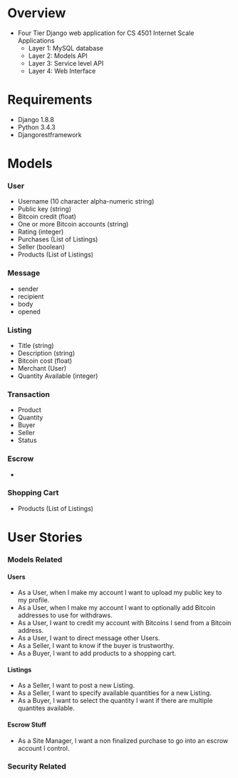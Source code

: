 # Overview

- Four Tier Django web application for CS 4501 Internet Scale Applications
  - Layer 1: MySQL database
  - Layer 2: Models API
  - Layer 3: Service level API
  - Layer 4: Web Interface

# Requirements

- Django 1.8.8
- Python 3.4.3
- Djangorestframework

# Models

### User 
- Username (10 character alpha-numeric string)
- Public key (string)
- Bitcoin credit (float)
- One or more Bitcoin accounts (string)
- Rating (integer)
- Purchases (List of Listings)
- Seller (boolean)
- Products (List of Listings)

### Message
- sender
- recipient
- body
- opened

### Listing 
- Title (string)
- Description (string)
- Bitcoin cost (float)
- Merchant (User)
- Quantity Available (integer)

### Transaction
- Product
- Quantity
- Buyer
- Seller
- Status

### Escrow
- 

### Shopping Cart
- Products (List of Listings)

# User Stories

### Models Related

#### Users 
- As a User, when I make my account I want to upload my public key to my profile.
- As a User, when I make my account I want to optionally add Bitcoin addresses to use for withdraws.
- As a User, I want to credit my account with Bitcoins I send from a Bitcoin address.
- As a User, I want to direct message other Users.
- As a Seller, I want to know if the buyer is trustworthy.
- As a Buyer, I want to add products to a shopping cart.

#### Listings
- As a Seller, I want to post a new Listing.
- As a Seller, I want to specify available quantities for a new Listing.
- As a Buyer, I want to select the quantity I want if there are multiple quantites available.

#### Escrow Stuff
- As a Site Manager, I want a non finalized purchase to go into an escrow account I control. 

### Security Related
